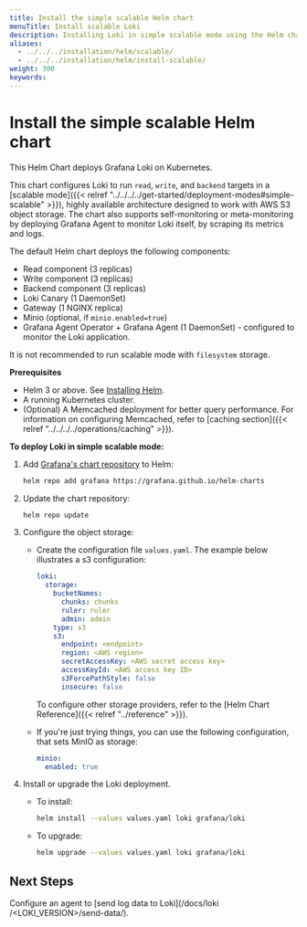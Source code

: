 ```yaml
---
title: Install the simple scalable Helm chart 
menuTitle: Install scalable Loki
description: Installing Loki in simple scalable mode using the Helm chart.
aliases:
  - ../../../installation/helm/scalable/
  - ../../../installation/helm/install-scalable/
weight: 300
keywords: 
---
```


# Install the simple scalable Helm chart
<!-- vale Grafana.Quotes = NO -->
<!-- vale Grafana.Quotes = YES -->

This Helm Chart deploys Grafana Loki on Kubernetes.

This chart configures Loki to run `read`, `write`, and `backend` targets in a [scalable mode]({{< relref "../../../../get-started/deployment-modes#simple-scalable" >}}), highly available architecture designed to work with AWS S3 object storage. The chart also supports self-monitoring or meta-monitoring by deploying Grafana Agent to monitor Loki itself, by scraping its metrics and logs. 

The default Helm chart deploys the following components:
- Read component (3 replicas)
- Write component (3 replicas)
- Backend component (3 replicas)
- Loki Canary (1 DaemonSet)
- Gateway (1 NGINX replica)
- Minio (optional, if `minio.enabled=true`)
- Grafana Agent Operator + Grafana Agent (1 DaemonSet) - configured to monitor the Loki application.

<!--TODO - Update when meta-monitoring chart releases-->

It is not recommended to run scalable mode with `filesystem` storage.

**Prerequisites**

- Helm 3 or above. See [Installing Helm](https://helm.sh/docs/intro/install/).
- A running Kubernetes cluster.
- (Optional) A Memcached deployment for better query performance. For information on configuring Memcached, refer to [caching section]({{< relref "../../../../operations/caching" >}}).


**To deploy Loki in simple scalable mode:**


1. Add [Grafana's chart repository](https://github.com/grafana/helm-charts) to Helm:

   ```bash
   helm repo add grafana https://grafana.github.io/helm-charts
   ```

1. Update the chart repository:

   ```bash
   helm repo update
   ```

1. Configure the object storage:

   - Create the configuration file `values.yaml`. The example below illustrates a s3 configuration:

     ```yaml
     loki:
       storage:
         bucketNames:
           chunks: chunks
           ruler: ruler
           admin: admin
         type: s3
         s3:
           endpoint: <endpoint>
           region: <AWS region>
           secretAccessKey: <AWS secret access key>
           accessKeyId: <AWS access key ID>
           s3ForcePathStyle: false
           insecure: false
     ```

     To configure other storage providers, refer to the [Helm Chart Reference]({{< relref "../reference" >}}).

   - If you're just trying things, you can use the following configuration, that sets MinIO as storage:
     ```yaml
     minio:
       enabled: true
     ```

1. Install or upgrade the Loki deployment.
     - To install:
        ```bash
       helm install --values values.yaml loki grafana/loki
       ```
    - To upgrade:
       ```bash
       helm upgrade --values values.yaml loki grafana/loki
       ```

## Next Steps 
Configure an agent to [send log data to Loki](/docs/loki /<LOKI_VERSION>/send-data/).
